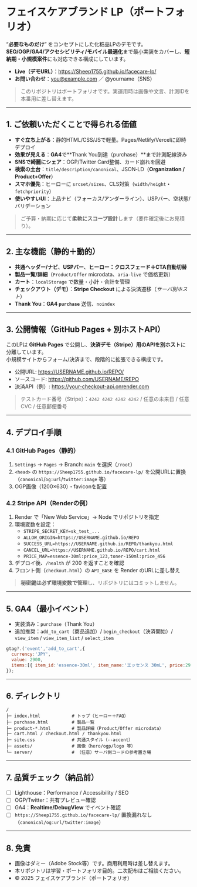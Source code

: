 # フェイスケアブランド LP（ポートフォリオ）

“**必要なものだけ**” をコンセプトにした化粧品LPのデモです。  
**SEO/OGP/GA4/アクセシビリティ/モバイル最適化**まで最小実装をカバーし、**短納期・小規模案件**にも対応できる構成にしています。

- **Live（デモURL）**：https://Sheep1755.github.io/facecare-lp/
- **お問い合わせ**：you@example.com ／ @yourname（SNS）

> このリポジトリはポートフォリオです。実運用時は画像や文言、計測IDを本番用に差し替えます。

---

## 1. ご依頼いただくことで得られる価値

- **すぐ立ち上がる**：静的HTML/CSS/JSで軽量。Pages/Netlify/Vercelに即時デプロイ  
- **効果が見える**：**GA4**で**Thank You到達（purchase）**まで計測配線済み  
- **SNSで綺麗にシェア**：OGP/Twitter Card整備、カード崩れを回避  
- **検索の土台**：`title/description/canonical`、JSON‑LD（**Organization / Product+Offer**）  
- **スマホ優先**：ヒーローに `srcset/sizes`、CLS対策（`width/height`・`fetchpriority`）  
- **使いやすいUI**：上品ナビ（フォーカス/アンダーライン）、USPバー、空状態/バリデーション

> ご予算・納期に応じて**柔軟にスコープ設計**します（要件確定後にお見積り）。

---

## 2. 主な機能（静的＋動的）

- **共通ヘッダー/ナビ**、**USPバー**、**ヒーロー：クロスフェード＋CTA自動切替**
- **製品一覧/詳細**（`Product/Offer` microdata、`aria-live` で価格更新）
- **カート**：`localStorage` で数量・小計・合計を管理
- **チェックアウト（デモ）**：**Stripe Checkout** による決済遷移（*サーバ別ホスト*）
- **Thank You**：**GA4 `purchase`** 送信、`noindex`

---

## 3. 公開情報（GitHub Pages + 別ホストAPI）

このLPは **GitHub Pages** で公開し、**決済デモ（Stripe）用のAPIを別ホスト**に分離しています。  
小規模サイトからフォーム/決済まで、段階的に拡張できる構成です。

- 公開URL: https://USERNAME.github.io/REPO/
- ソースコード: https://github.com/USERNAME/REPO
- 決済API（例）: https://your-checkout-api.onrender.com

> テストカード番号（Stripe）：`4242 4242 4242 4242` / 任意の未来日 / 任意CVC / 任意郵便番号

---

## 4. デプロイ手順

### 4.1 GitHub Pages（静的）
1. `Settings` → `Pages` → Branch: `main` を選択（`/root`）  
2. `<head>` の `https://Sheep1755.github.io/facecare-lp/` を公開URLに置換（`canonical`/`og:url`/`twitter:image` 等）  
3. OGP画像（1200×630）・faviconを配置

### 4.2 Stripe API（Renderの例）
1. Render で「New Web Service」→ Node でリポジトリを指定  
2. 環境変数を設定：  
   - `STRIPE_SECRET_KEY=sk_test_...`  
   - `ALLOW_ORIGIN=https://USERNAME.github.io/REPO`  
   - `SUCCESS_URL=https://USERNAME.github.io/REPO/thankyou.html`  
   - `CANCEL_URL=https://USERNAME.github.io/REPO/cart.html`  
   - `PRICE_MAP=essence-30ml:price_123,toner-150ml:price_456`  
3. デプロイ後、`/health` が 200 を返すことを確認  
4. フロント側（`checkout.html`）の `API_BASE` を Render のURLに差し替え

> **秘密鍵は必ず環境変数で管理**し、リポジトリにはコミットしません。

---

## 5. GA4（最小イベント）

- 実装済み：`purchase`（Thank You）
- 追加推奨：`add_to_cart`（商品追加）/ `begin_checkout`（決済開始）/ `view_item` / `view_item_list` / `select_item`

```js
gtag?.('event','add_to_cart',{
  currency:'JPY',
  value: 2900,
  items:[{ item_id:'essence-30ml', item_name:'エッセンス 30mL', price:2900, quantity:1 }]
});
```

---

## 6. ディレクトリ

```
/
├─ index.html            # トップ（ヒーロー＋FAQ）
├─ purchase.html         # 製品一覧
├─ product-*.html        # 製品詳細（Product/Offer microdata）
├─ cart.html / checkout.html / thankyou.html
├─ site.css              # 共通スタイル（--accent）
├─ assets/               # 画像（hero/ogp/logo 等）
└─ server/               # （任意）サーバ側コードの参考置き場
```

---

## 7. 品質チェック（納品前）

- [ ] Lighthouse：Performance / Accessibility / SEO  
- [ ] OGP/Twitter：共有プレビュー確認  
- [ ] GA4：**Realtime/DebugView** でイベント確認  
- [ ] `https://Sheep1755.github.io/facecare-lp/` 置換漏れなし（`canonical/og:url/twitter:image`）

---

## 8. 免責

- 画像はダミー（Adobe Stock等）です。商用利用時は差し替えます。  
- 本リポジトリは学習・ポートフォリオ目的。二次配布はご相談ください。  
- © 2025 フェイスケアブランド（ポートフォリオ）
